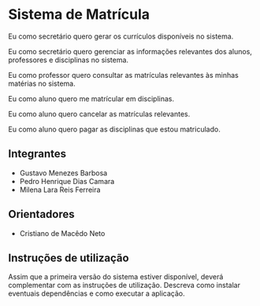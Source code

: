 # Sistema de Matrícula

Eu como secretário quero gerar os currículos disponíveis no sistema.

Eu como secretário quero gerenciar as informações relevantes dos alunos, professores e disciplinas no sistema. 

Eu como professor quero consultar as matrículas relevantes às minhas matérias no sistema.

Eu como aluno quero me matrícular em disciplinas. 

Eu como aluno quero cancelar as matrículas relevantes. 

Eu como aluno quero pagar as disciplinas que estou matriculado. 

## Integrantes
* Gustavo Menezes Barbosa 
* Pedro Henrique Dias Camara 
* Milena Lara Reis Ferreira

## Orientadores
* Cristiano de Macêdo Neto 

## Instruções de utilização
Assim que a primeira versão do sistema estiver disponível, deverá complementar com as instruções de utilização. Descreva como instalar eventuais dependências e como executar a aplicação.
